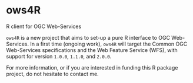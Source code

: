 # ows4R
R client for OGC Web-Services


``ows4R`` is a new project that aims to set-up a pure R interface to OGC Web-Services. In a first time (ongoing work), ``ows4R`` will target the Common OGC Web-Services specifications and the Web Feature Service (WFS), with support for version ``1.0.0``, ``1.1.0``, and ``2.0.0``.

For more information, or if you are interested in funding this R package project, do not hesitate to contact me.
